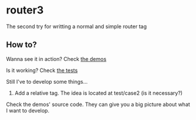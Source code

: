 # router3
The second try for writting a normal and simple router tag

## How to?

Wanna see it in action? Check [the demos](http://router2-demo.m3c.space/demo)

Is it working? Check [the tests](http://router2-demo.m3c.space/test)


Still I've to develop some things...

1. Add a relative tag. The idea is located at test/case2 (is it necessary?)

Check the demos' source code. They can give you a big picture about what I want to develop.

